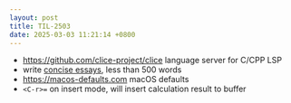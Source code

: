 ```yaml
---
layout: post
title: TIL-2503
date: 2025-03-03 11:21:14 +0800
---
```


- <https://github.com/clice-project/clice> language server for C/CPP LSP
- write [concise essays](https://stephango.com/concise), less than 500 words
- <https://macos-defaults.com> macOS defaults
- `<C-r>=` on insert mode, will insert calculation result to buffer
